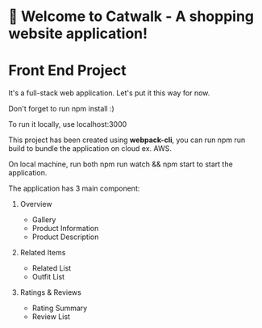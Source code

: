# 🚀 Welcome to Catwalk - A shopping website application!

# Front End Project

It's a full-stack web application. Let's put it this way for now.

Don't forget to run npm install :)

To run it locally, use localhost:3000

This project has been created using **webpack-cli**, you can run npm run build to bundle the application on cloud ex. AWS.

On local machine, run both npm run watch && npm start to start the application.

The application has 3 main component:

1. Overview
   - Gallery
   - Product Information
   - Product Description

2. Related Items
   - Related List
   - Outfit List

3. Ratings & Reviews
   - Rating Summary
   - Review List

